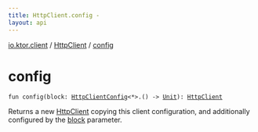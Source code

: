 ```yaml
---
title: HttpClient.config - 
layout: api
---
```


<div class='api-docs-breadcrumbs'><a href="../index.html">io.ktor.client</a> / <a href="index.html">HttpClient</a> / <a href="./config.html">config</a></div>

# config

<div class="signature"><code><span class="keyword">fun </span><span class="identifier">config</span><span class="symbol">(</span><span class="parameterName" id="io.ktor.client.HttpClient$config(kotlin.Function1((io.ktor.client.HttpClientConfig((io.ktor.client.engine.HttpClientEngineConfig)), kotlin.Unit)))/block">block</span><span class="symbol">:</span>&nbsp;<a href="../-http-client-config/index.html"><span class="identifier">HttpClientConfig</span></a><span class="symbol">&lt;</span><span class="identifier">*</span><span class="symbol">&gt;</span><span class="symbol">.</span><span class="symbol">(</span><span class="symbol">)</span>&nbsp;<span class="symbol">-&gt;</span>&nbsp;<a href="https://kotlinlang.org/api/latest/jvm/stdlib/kotlin/-unit/index.html"><span class="identifier">Unit</span></a><span class="symbol">)</span><span class="symbol">: </span><a href="index.html"><span class="identifier">HttpClient</span></a></code></div>

Returns a new <a href="index.html">HttpClient</a> copying this client configuration,
and additionally configured by the <a href="config.html#io.ktor.client.HttpClient$config(kotlin.Function1((io.ktor.client.HttpClientConfig((io.ktor.client.engine.HttpClientEngineConfig)), kotlin.Unit)))/block">block</a> parameter.

